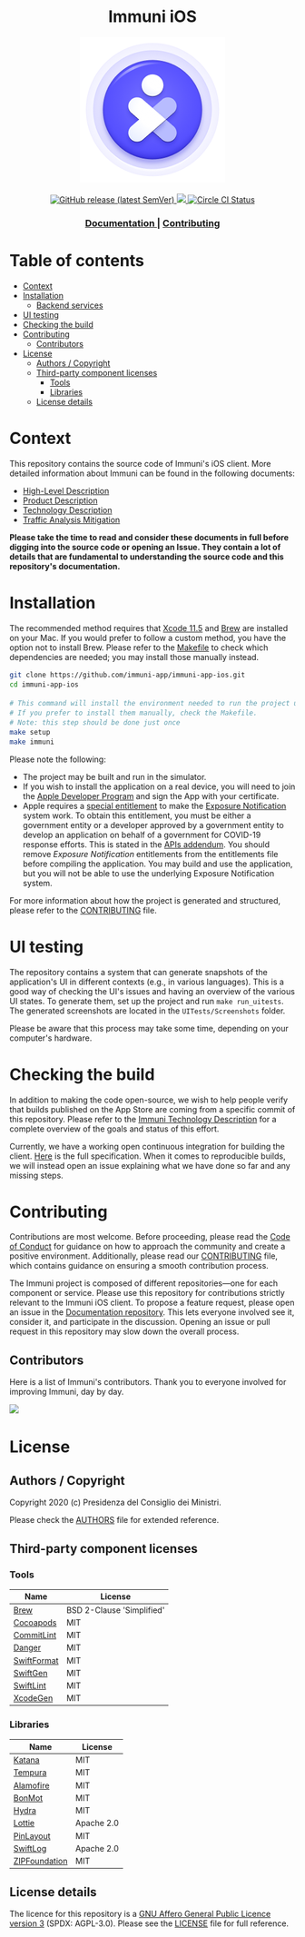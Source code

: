 <h1 align="center">Immuni iOS</h1>

<div align="center">
<img width="256" height="256" src=".github/logo.png">
</div>

<br />

<div align="center">
    <!-- Latest Release -->
    <a href="https://github.com/immuni-app/immuni-app-ios/releases">
      <img alt="GitHub release (latest SemVer)"
      src="https://img.shields.io/github/v/release/immuni-app/immuni-app-ios">
    </a>
    <!-- CoC -->
    <a href="CODE_OF_CONDUCT.md">
      <img src="https://img.shields.io/badge/Contributor%20Covenant-v2.0%20adopted-ff69b4.svg" />
    </a>
    <a href="https://circleci.com/gh/immuni-app/immuni-app-ios">
      <img alt="Circle CI Status"
      src="https://circleci.com/gh/immuni-app/immuni-app-ios.svg?style=svg">
    </a>
</div>

<div align="center">
  <h3>
    </span>
    <a href="https://github.com/immuni-app/immuni-documentation">
      Documentation
    </a>
    <span> | </span>    
    <a href="CONTRIBUTING.md">
      Contributing
    </a>
  </h3>
</div>

# Table of contents

- [Context](#context)
- [Installation](#installation)
  - [Backend services](#backend-services)
- [UI testing](#ui-testing)
- [Checking the build](#checking-the-build)
- [Contributing](#contributing)
  - [Contributors](#contributors)
- [License](#license)
  - [Authors / Copyright](#authors--copyright)
  - [Third-party component licenses](#third-party-component-licenses)
    - [Tools](#tools)
    - [Libraries](#libraries)
  - [License details](#license-details)

# Context

This repository contains the source code of Immuni's iOS client. More detailed information about Immuni can be found in the following documents:

- [High-Level Description](https://github.com/immuni-app/immuni-documentation)
- [Product Description](https://github.com/immuni-app/immuni-documentation/blob/master/Product.md)
- [Technology Description](https://github.com/immuni-app/immuni-documentation/blob/master/Technology.md)
- [Traffic Analysis Mitigation](https://github.com/immuni-app/immuni-documentation/blob/master/Traffic%20Analysis%20Mitigation.md)

**Please take the time to read and consider these documents in full before digging into the source code or opening an Issue. They contain a lot of details that are fundamental to understanding the source code and this repository's documentation.**

# Installation

The recommended method requires that [Xcode 11.5](https://developer.apple.com/xcode/) and [Brew](https://brew.sh/) are installed on your Mac. If you would prefer to follow a custom method, you have the option not to install Brew. Please refer to the [Makefile](Makefile) to check which dependencies are needed; you may install those manually instead.

```sh
git clone https://github.com/immuni-app/immuni-app-ios.git
cd immuni-app-ios

# This command will install the environment needed to run the project using Brew.
# If you prefer to install them manually, check the Makefile.
# Note: this step should be done just once
make setup
make immuni
```

Please note the following:

- The project may be built and run in the simulator.
- If you wish to install the application on a real device, you will need to join the [Apple Developer Program](https://developer.apple.com/programs/) and sign the App with your certificate.
- Apple requires a [special entitlement](https://developer.apple.com/documentation/bundleresources/entitlements/com_apple_developer_exposure-notification) to make the [Exposure Notification](https://developer.apple.com/documentation/exposurenotification) system work. To obtain this entitlement, you must be either a government entity or a developer approved by a government entity to develop an application on behalf of a government for COVID-19 response efforts. This is stated in the [APIs addendum](https://developer.apple.com/contact/request/download/Exposure_Notification_Addendum.pdf). You should remove _Exposure Notification_ entitlements from the entitlements file before compiling the application. You may build and use the application, but you will not be able to use the underlying Exposure Notification system.

For more information about how the project is generated and structured, please refer to the [CONTRIBUTING](CONTRIBUTING.md) file.

# UI testing

The repository contains a system that can generate snapshots of the application's UI in different contexts (e.g., in various languages). This is a good way of checking the UI's issues and having an overview of the various UI states. To generate them, set up the project and run `make run_uitests`. The generated screenshots are located in the `UITests/Screenshots` folder.

Please be aware that this process may take some time, depending on your computer's hardware.

# Checking the build

In addition to making the code open-source, we wish to help people verify that builds published on the App Store are coming from a specific commit of this repository. Please refer to the [Immuni Technology Description](https://github.com/immuni-app/immuni-documentation/blob/master/Technology.md#ios-app-technologies) for a complete overview of the goals and status of this effort.

Currently, we have a working open continuous integration for building the client. [Here](.circleci/config.yml) is the full specification. When it comes to reproducible builds, we will instead open an issue explaining what we have done so far and any missing steps.

# Contributing

Contributions are most welcome. Before proceeding, please read the [Code of Conduct](CODE_OF_CONDUCT.md) for guidance on how to approach the community and create a positive environment. Additionally, please read our [CONTRIBUTING](CONTRIBUTING.md) file, which contains guidance on ensuring a smooth contribution process.

The Immuni project is composed of different repositories—one for each component or service. Please use this repository for contributions strictly relevant to the Immuni iOS client. To propose a feature request, please open an issue in the [Documentation repository](https://github.com/immuni-app/immuni-documentation). This lets everyone involved see it, consider it, and participate in the discussion. Opening an issue or pull request in this repository may slow down the overall process.

## Contributors

Here is a list of Immuni's contributors. Thank you to everyone involved for improving Immuni, day by day.

<a href="https://github.com/immuni-app/immuni-app-ios/graphs/contributors">
  <img
  src="https://contributors-img.web.app/image?repo=immuni-app/app-ios"
  />
</a>

# License

## Authors / Copyright

Copyright 2020 (c) Presidenza del Consiglio dei Ministri.

Please check the [AUTHORS](AUTHORS) file for extended reference.

## Third-party component licenses

### Tools

| Name                                                        | License                   |
| ----------------------------------------------------------- | ------------------------- |
| [Brew](https://brew.sh/)                                    | BSD 2-Clause 'Simplified' |
| [Cocoapods](https://cocoapods.org/)                         | MIT                       |
| [CommitLint](https://commitlint.js.org/#/)                  | MIT                       |
| [Danger](https://danger.systems/js/)                        | MIT                       |
| [SwiftFormat](https://github.com/nicklockwood/SwiftFormat/) | MIT                       |
| [SwiftGen](https://github.com/SwiftGen/SwiftGen)            | MIT                       |
| [SwiftLint](https://github.com/realm/SwiftLint)             | MIT                       |
| [XcodeGen](https://github.com/yonaskolb/XcodeGen)           | MIT                       |

### Libraries

| Name                                                       | License    |
| ---------------------------------------------------------- | ---------- |
| [Katana](https://github.com/BendingSpoons/katana-swift)    | MIT        |
| [Tempura](https://github.com/BendingSpoons/tempura-swift/) | MIT        |
| [Alamofire](https://github.com/Alamofire/Alamofire)        | MIT        |
| [BonMot](https://github.com/Rightpoint/BonMot)             | MIT        |
| [Hydra](https://github.com/malcommac/Hydra/)               | MIT        |
| [Lottie](https://github.com/airbnb/lottie-ios)             | Apache 2.0 |
| [PinLayout](https://github.com/layoutBox/PinLayout)        | MIT        |
| [SwiftLog](https://github.com/apple/swift-log/)            | Apache 2.0 |
| [ZIPFoundation](https://github.com/weichsel/ZIPFoundation) | MIT        |

## License details

The licence for this repository is a [GNU Affero General Public Licence version 3](https://www.gnu.org/licenses/agpl-3.0.html) (SPDX: AGPL-3.0). Please see the [LICENSE](LICENSE) file for full reference.
